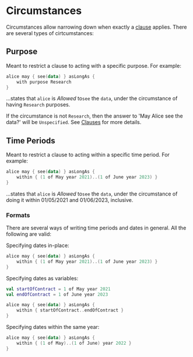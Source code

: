 # Circumstances

Circumstances allow narrowing down when exactly a
[clause](PermissionClauses.md) applies. There are several types of cirtcumstances:

## Purpose

Meant to restrict a clause to acting with a specific purpose. For example:

```kotlin
alice may { see(data) } asLongAs {
    with purpose Research
}
```

...states that `alice` is _Allowed_ to`see` the `data`, under the circumstance of having `Research` purposes.

If the circumstance is not `Research`, then the answer to 'May Alice see the data?' will be `Unspecified`. See [Clauses](PermissionClauses.md) for more details.

## Time Periods
Meant to restrict a clause to acting within a specific time period. For example:

```kotlin
alice may { see(data) } asLongAs {
    within { (1 of May year 2021)..(1 of June year 2023) }
}
```

...states that `alice` is _Allowed_ to`see` the `data`, under the circumstance of doing it within 01/05/2021 and 01/06/2023, inclusive.

### Formats

There are several ways of writing time periods and dates in general. All the following are valid:

Specifying dates in-place:
```kotlin
alice may { see(data) } asLongAs {
    within { (1 of May year 2021)..(1 of June year 2023) }
}
```

Specifying dates as variables:
```kotlin
val startOfContract = 1 of May year 2021
val endOfContract = 1 of June year 2023

alice may { see(data) } asLongAs {
    within { startOfContract..endOfContract }
}
```

Specifying dates within the same year:
```kotlin
alice may { see(data) } asLongAs {
    within { (1 of May)..(1 of June) year 2022 }
}
```
